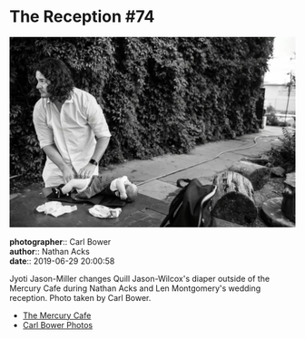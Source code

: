 # The Reception #74

![Jyoti Jason-Miller changes Quill Jason-Wilcox's diaper](assets/2019-06-29-set-3-the-reception-74.webp)

**photographer**:: Carl Bower  
**author**:: Nathan Acks  
**date**:: 2019-06-29 20:00:58

Jyoti Jason-Miller changes Quill Jason-Wilcox's diaper outside of the Mercury Cafe during Nathan Acks and Len Montgomery's wedding reception. Photo taken by Carl Bower.

* [The Mercury Cafe](http://mercurycafe.com)
* [Carl Bower Photos](https://carlbowerphotos.com)
